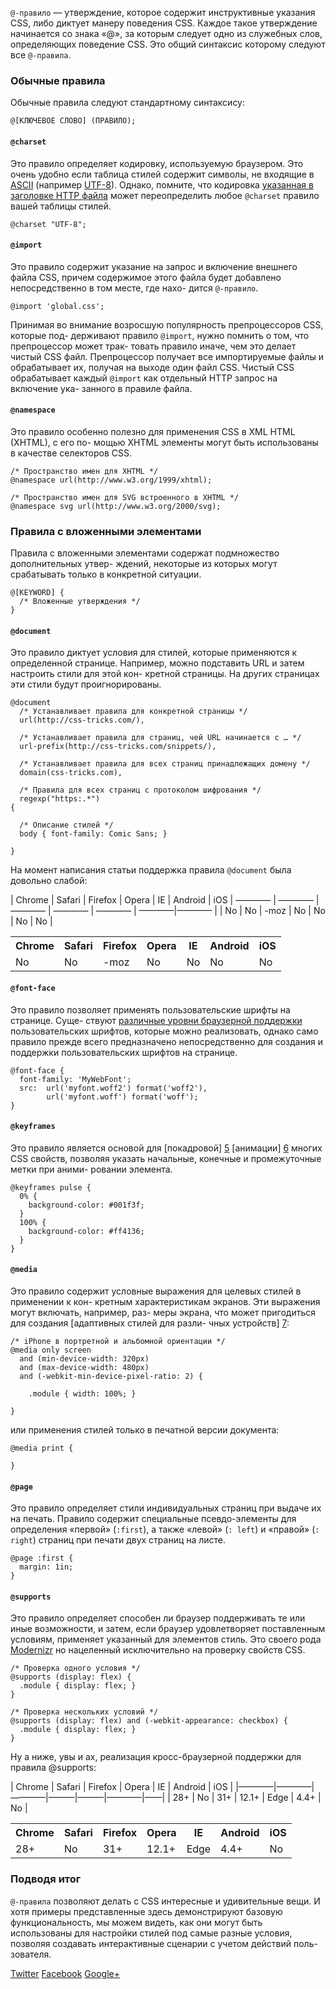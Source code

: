 `@-правило` — утверждение, которое содержит инструктивные указания CSS, либо
диктует манеру поведения CSS. Каждое такое утверждение начинается со знака «@»,
за которым следует одно из служебных слов, определяющих поведение CSS. Это
общий синтаксис которому следуют все `@-правила`.

### Обычные правила

Обычные правила следуют стандартному синтаксису:

    @[КЛЮЧЕВОЕ СЛОВО] (ПРАВИЛО);

#### `@charset`

Это правило определяет кодировку, используемую браузером. Это очень удобно если
таблица стилей содержит символы, не входящие в [ASCII][1] (например [UTF-8][2]).
Однако, помните, что кодировка [указанная в заголовке HTTP файла][3] может
переопределить любое `@charset` правило вашей таблицы стилей.

    @charset "UTF-8";

#### `@import`

Это правило содержит указание на запрос и включение внешнего файла CSS, причем
содержимое этого файла будет добавлено непосредственно в том месте, где нахо-
дится `@-правило`.

    @import 'global.css';

Принимая во внимание возросшую популярность препроцессоров CSS, которые под-
держивают правило `@import`, нужно помнить о том, что препроцессор может трак-
товать правило иначе, чем это делает чистый CSS файл. Препроцессор получает все
импортируемые файлы и обрабатывает их, получая на выходе один файл CSS. Чистый
CSS обрабатывает каждый `@import` как отдельный HTTP запрос на включение ука-
занного в правиле файла.

#### `@namespace`

Это правило особенно полезно для применения CSS в XML HTML (XHTML), с его по-
мощью XHTML элементы могут быть использованы в качестве селекторов CSS.

    /* Пространство имен для XHTML */
    @namespace url(http://www.w3.org/1999/xhtml);

    /* Пространство имен для SVG встроенного в XHTML */
    @namespace svg url(http://www.w3.org/2000/svg);

### Правила с вложенными элементами

Правила с вложенными элементами содержат подмножество дополнительных утвер-
ждений, некоторые из которых могут срабатывать только в конкретной ситуации.

    @[KEYWORD] {
      /* Вложенные утверждения */
    }

#### `@document`

Это правило диктует условия для стилей, которые применяются к определенной
странице. Например, можно подставить URL и затем настроить стили для этой кон-
кретной страницы.
На других страницах эти стили будут проигнорированы.

    @document
      /* Устанавливает правила для конкретной страницы */
      url(http://css-tricks.com/),

      /* Устанавливает правила для страниц, чей URL начинается с … */
      url-prefix(http://css-tricks.com/snippets/),

      /* Устанавливает правила для всех страниц принадлежащих домену */
      domain(css-tricks.com),

      /* Правила для всех страниц с протоколом шифрования */
      regexp("https:.*")
    {

      /* Описание стилей */
      body { font-family: Comic Sans; }

    }

На момент написания статьи поддержка правила `@document` была довольно слабой:

| Chrome | Safari | Firefox | Opera | IE | Android | iOS
| ———— | ———— | ———— | ———— | ———— | ————|———— |
| No | No | -moz | No | No | No | No |


<table>
	<tr>
		<th>Chrome</th>
		<th>Safari</th>
		<th>Firefox</th>
		<th>Opera</th>
		<th>IE</th>
		<th>Android</th>
		<th>iOS</th>
	</tr>
	<tr>
		<td>No</td>
		<td>No</td>
		<td>-moz</td>
		<td>No</td>
		<td>No</td>
		<td>No</td>
		<td>No</td>
	</tr>
</table>


#### `@font-face`

Это правило позволяет применять пользовательские шрифты на странице. Суще-
ствуют [различные уровни браузерной поддержки][4] пользовательских шрифтов,
которые можно реализовать, однако само правило прежде всего предназначено
непосредственно для создания и поддержки пользовательских шрифтов на странице.

    @font-face {
      font-family: 'MyWebFont';
      src:  url('myfont.woff2') format('woff2'),
            url('myfont.woff') format('woff');
    }

#### `@keyframes`

Это правило является основой для [покадровой] [5] [анимации] [6] многих CSS
свойств, позволяя указать начальные, конечные и промежуточные метки при аними-
ровании элемента.

    @keyframes pulse {
      0% {
        background-color: #001f3f;
      }
      100% {
        background-color: #ff4136;
      }
    }

#### `@media`

Это правило содержит условные выражения для целевых стилей в применении к кон-
кретным характеристикам экранов. Эти выражения могут включать, например, раз-
меры экрана, что может пригодиться для создания [адаптивных стилей для разли-
чных устройств] [7]:

    /* iPhone в портретной и альбомной ориентации */
    @media only screen
      and (min-device-width: 320px)
      and (max-device-width: 480px)
      and (-webkit-min-device-pixel-ratio: 2) {

        .module { width: 100%; }

    }

или применения стилей только в печатной версии документа:

    @media print {

    }

#### `@page`

Это правило определяет стили индивидуальных страниц при выдаче их на печать.
Правило содержит специальные псевдо-элементы для определения «первой» (`:first`),
а также «левой» (`: left`) и «правой» (`: right`) страниц при печати двух
страниц на листе.

    @page :first {
      margin: 1in;
    }

#### `@supports`

Это правило определяет способен ли браузер поддерживать те или иные возможности,
и затем, если браузер удовлетворяет поставленным условиям, применяет указанный для
элементов стиль. Это своего рода [Modernizr][8] но нацеленный исключительно на
проверку свойств CSS.

    /* Проверка одного условия */
    @supports (display: flex) {
      .module { display: flex; }
    }

    /* Проверка нескольких условий */
    @supports (display: flex) and (-webkit-appearance: checkbox) {
      .module { display: flex; }
    }

Ну а ниже, увы и ах, реализация кросс-браузерной поддержки для правила
@supports:

| Chrome | Safari | Firefox | Opera | IE   | Android | iOS |
|————|————|————|———|———|————|——|
| 28+    | No     | 31+     | 12.1+ | Edge | 4.4+    | No  |


<table>
  <tr>
    <th>Chrome</th>
    <th>Safari</th>
    <th>Firefox</th>
    <th>Opera</th>
    <th>IE</th>
    <th>Android</th>
    <th>iOS</th>
  </tr>
  <tr>
    <td>28+</td>
    <td>No</td>
    <td>31+</td>
    <td>12.1+</td>
    <td>Edge</td>
    <td>4.4+</td>
    <td>No</td>
  </tr>
</table>

### Подводя итог

`@-правила` позволяют делать с CSS интересные и удивительные вещи. И хотя
примеры представленные здесь демонстрируют базовую функциональность, мы можем
видеть, как они могут быть  использованы для настройки стилей под самые разные
условия, позволяя создавать интерактивные сценарии с учетом действий поль-
зователя.

[Twitter][9] [Facebook][10] [Google+][11]

 [1]: http://www.ascii.cl/htmlcodes.htm
 [2]: http://en.wikipedia.org/wiki/UTF-8
 [3]: https://developer.mozilla.org/en-US/docs/Web/HTML/Element/meta#Attributes
 [4]: https://css-tricks.com/snippets/css/using-font-face/
 [5]: https://css-tricks.com/snippets/css/keyframe-animation-syntax/
 [6]: https://css-tricks.com/almanac/properties/a/animation/
 [7]: https://css-tricks.com/snippets/css/media-queries-for-standard-devices/
 [8]: http://modernizr.com/
 [9]: https://twitter.com/intent/tweet?text=The%20At-Rules%20of%20CSS&url=https://css-tricks.com/the-at-rules-of-css/&via=real_css_tricks
 [10]: https://www.facebook.com/sharer/sharer.php?u=https://css-tricks.com/the-at-rules-of-css/
 [11]: https://plus.google.com/share?url=https://css-tricks.com/the-at-rules-of-css/